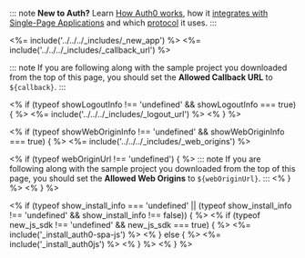 <!-- markdownlint-disable MD041 -->

::: note
**New to Auth?** Learn <a href="/overview" target="_blank">How Auth0 works</a>, how it <a href="/architecture-scenarios/application/spa-api" target="_blank">integrates with Single-Page Applications</a> and which <a href="/flows/concepts/auth-code-pkce" target="_blank">protocol</a> it uses.
:::

<%= include('../../../_includes/_new_app') %>
<%= include('../../../_includes/_callback_url') %>

::: note
If you are following along with the sample project you downloaded from the top of this page, you should set the **Allowed Callback URL** to `${callback}`.
:::

<% if (typeof showLogoutInfo !== 'undefined' && showLogoutInfo === true) { %>
<%= include('../../../_includes/_logout_url') %>
<% } %>

<% if (typeof showWebOriginInfo !== 'undefined' && showWebOriginInfo === true) { %>
  <%= include('../../../_includes/_web_origins') %>

  <% if (typeof webOriginUrl !== 'undefined') { %>
  ::: note
  If you are following along with the sample project you downloaded from the top of this page, you should set the **Allowed Web Origins** to `${webOriginUrl}`.
  :::
  <% } %>
<% } %>

<% if (typeof show_install_info === 'undefined' || (typeof show_install_info !== 'undefined' && show_install_info !== false)) { %>
  <% if (typeof new_js_sdk !== 'undefined' && new_js_sdk === true) { %>
  <%= include('_install_auth0-spa-js') %>
  <% } else { %>
  <%= include('_install_auth0js') %>
  <% } %>
<% } %>
